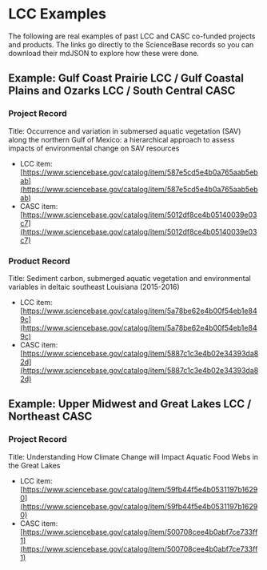 # LCC Examples

The following are real examples of past LCC and CASC co-funded projects and products. The links go directly to the ScienceBase records so you can download their mdJSON to explore how these were done.

## Example: Gulf Coast Prairie LCC / Gulf Coastal Plains and Ozarks LCC / South Central CASC

### Project Record

Title: Occurrence and variation in submersed aquatic vegetation \(SAV\) along the northern Gulf of Mexico: a hierarchical approach to assess impacts of environmental change on SAV resources

* LCC item: [https://www.sciencebase.gov/catalog/item/587e5cd5e4b0a765aab5ebab](https://www.sciencebase.gov/catalog/item/587e5cd5e4b0a765aab5ebab)
* CASC item: [https://www.sciencebase.gov/catalog/item/5012df8ce4b05140039e03c7](https://www.sciencebase.gov/catalog/item/5012df8ce4b05140039e03c7)

### Product Record

Title: Sediment carbon, submerged aquatic vegetation and environmental variables in deltaic southeast Louisiana \(2015-2016\)

* LCC item: [https://www.sciencebase.gov/catalog/item/5a78be62e4b00f54eb1e849c](https://www.sciencebase.gov/catalog/item/5a78be62e4b00f54eb1e849c)
* CASC item: [https://www.sciencebase.gov/catalog/item/5887c1c3e4b02e34393da82d](https://www.sciencebase.gov/catalog/item/5887c1c3e4b02e34393da82d)

## Example: Upper Midwest and Great Lakes LCC / Northeast CASC

### Project Record

Title: Understanding How Climate Change will Impact Aquatic Food Webs in the Great Lakes

* LCC item: [https://www.sciencebase.gov/catalog/item/59fb44f5e4b0531197b16290](https://www.sciencebase.gov/catalog/item/59fb44f5e4b0531197b16290)
* CASC item: [https://www.sciencebase.gov/catalog/item/500708cee4b0abf7ce733ff1](https://www.sciencebase.gov/catalog/item/500708cee4b0abf7ce733ff1)

